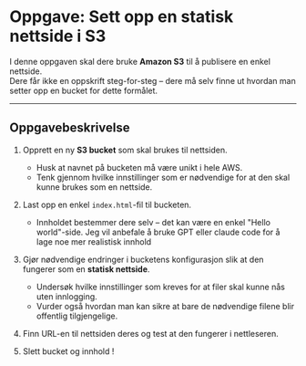# Oppgave: Sett opp en statisk nettside i S3

I denne oppgaven skal dere bruke **Amazon S3** til å publisere en enkel nettside.  
Dere får ikke en oppskrift steg-for-steg – dere må selv finne ut hvordan man setter opp en bucket for dette formålet.  

---

## Oppgavebeskrivelse

1. Opprett en ny **S3 bucket** som skal brukes til nettsiden.
   - Husk at navnet på bucketen må være unikt i hele AWS.  
   - Tenk gjennom hvilke innstillinger som er nødvendige for at den skal kunne brukes som en nettside.

2. Last opp en enkel `index.html`-fil til bucketen.
   - Innholdet bestemmer dere selv – det kan være en enkel "Hello world"-side. Jeg vil anbefale å bruke GPT eller claude code for å lage noe mer realistisk innhold

3. Gjør nødvendige endringer i bucketens konfigurasjon slik at den fungerer som en **statisk nettside**.
   - Undersøk hvilke innstillinger som kreves for at filer skal kunne nås uten innlogging.  
   - Vurder også hvordan man kan sikre at bare de nødvendige filene blir offentlig tilgjengelige.

4. Finn URL-en til nettsiden deres og test at den fungerer i nettleseren.

5. Slett bucket og innhold ! 
